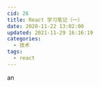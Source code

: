 ```yaml
---
cid: 26
title: React 学习笔记（一）
date: 2020-11-22 13:02:00
updated: 2021-11-29 16:16:19
categories: 
  - 技术
tags: 
  - react
---
```



an